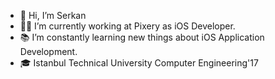- 👋 Hi, I’m Serkan
- 👨‍💻 I’m currently working at Pixery as iOS Developer.
- 📚 I’m constantly learning new things about iOS Application Development.
- 🎓 Istanbul Technical University Computer Engineering'17

<!---
serkanbekir1/serkanbekir1 is a ✨ special ✨ repository because its `README.md` (this file) appears on your GitHub profile.
You can click the Preview link to take a look at your changes.
--->
